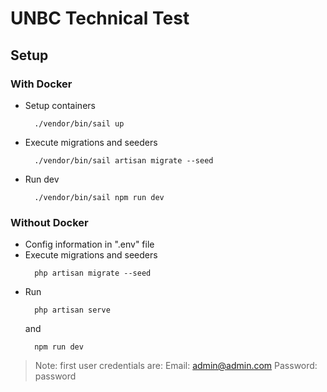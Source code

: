 # UNBC Technical Test

## Setup

### With Docker
- Setup containers
  ```
    ./vendor/bin/sail up
  ```
- Execute migrations and seeders
  ```
    ./vendor/bin/sail artisan migrate --seed
  ```
- Run dev
  ```
    ./vendor/bin/sail npm run dev
  ```

### Without Docker
- Config information in ".env" file
- Execute migrations and seeders
  ```
    php artisan migrate --seed
  ```
- Run
  ```
    php artisan serve
  ```
  and
  ```
    npm run dev
  ```
  
> Note: first user credentials are:
> Email: admin@admin.com
> Password: password

